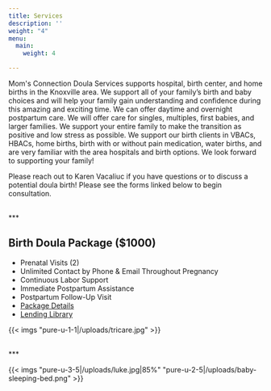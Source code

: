 ```yaml
---
title: Services
description: ''
weight: "4"
menu:
  main:
    weight: 4

---
```

Mom's Connection Doula Services supports hospital, birth center, and home births in the Knoxville area. We support all of your family’s birth and baby choices and will help your family gain understanding and confidence during this amazing and exciting time. We can offer daytime and overnight postpartum care. We will offer care for singles, multiples, first babies, and larger families. We support your entire family to make the transition as positive and low stress as possible. We support our birth clients in VBACs, HBACs, home births, birth with or without pain medication, water births, and are very familiar with the area hospitals and birth options. We look forward to supporting your family!

Please reach out to Karen Vacaliuc if you have questions or to discuss a potential doula birth!  Please see the forms linked below to begin consultation.

<br />
***
<br />

## Birth Doula Package ($1000)

* Prenatal Visits (2)
* Unlimited Contact by Phone & Email Throughout Pregnancy
* Continuous Labor Support
* Immediate Postpartum Assistance
* Postpartum Follow-Up Visit
* [Package Details](/uploads/birth-doula-packages.pdf)
* [Lending Library](/uploads/lending-library.pdf)

{{< imgs "pure-u-1-1|/uploads/tricare.jpg" >}}

<br />
***
<br />

{{< imgs "pure-u-3-5|/uploads/luke.jpg|85%" "pure-u-2-5|/uploads/baby-sleeping-bed.png" >}}
